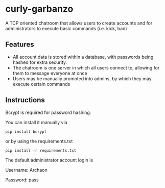 # curly-garbanzo

A TCP oriented chatroom that allows users to create accounts and for administrators to execute basic commands (i.e. kick, ban)

## Features

- All account data is stored within a database, with passwords being hashed for extra security.
- The chatroom is one server in which all users connect to, allowing for them to message everyone at once
- Users may be manually promoted into admins, by which they may execute certain commands

## Instructions

Bcrypt is required for password hashing.

You can install it manually via

    pip install bcrypt

or by using the requirements.txt

    pip install -r requirements.txt

The default administrator account login is

Username: Archaon

Password: pass
